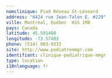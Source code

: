 ```yaml
---
nomclinique: Pied Réseau St-Léonard
address: "6424 rue Jean-Talon E. #229"
ville: Montréal, Québec  H1S 1M8
pays: Canada
latitude: 45.591408
longitude: -73.57483
phone: (514) 903-9333
site: http://www.podiatremmgr.com
identifiant: clinique-podiatrique-mmgr
type: location
i18nlanguage: fr
---
```

